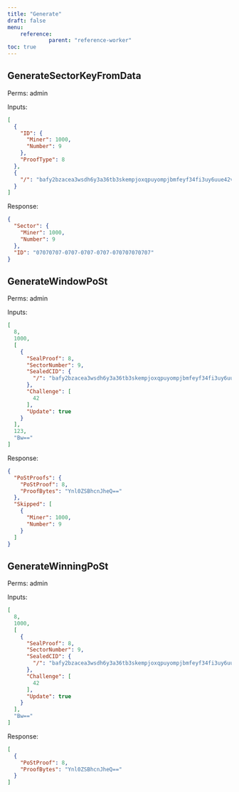 ```yaml
---
title: "Generate"
draft: false
menu:
    reference:
             parent: "reference-worker"
toc: true
---
```


## GenerateSectorKeyFromData

Perms: admin

Inputs:

```json
[
  {
    "ID": {
      "Miner": 1000,
      "Number": 9
    },
    "ProofType": 8
  },
  {
    "/": "bafy2bzacea3wsdh6y3a36tb3skempjoxqpuyompjbmfeyf34fi3uy6uue42v4"
  }
]
```

Response:

```json
{
  "Sector": {
    "Miner": 1000,
    "Number": 9
  },
  "ID": "07070707-0707-0707-0707-070707070707"
}
```

## GenerateWindowPoSt

Perms: admin

Inputs:

```json
[
  8,
  1000,
  [
    {
      "SealProof": 8,
      "SectorNumber": 9,
      "SealedCID": {
        "/": "bafy2bzacea3wsdh6y3a36tb3skempjoxqpuyompjbmfeyf34fi3uy6uue42v4"
      },
      "Challenge": [
        42
      ],
      "Update": true
    }
  ],
  123,
  "Bw=="
]
```

Response:

```json
{
  "PoStProofs": {
    "PoStProof": 8,
    "ProofBytes": "Ynl0ZSBhcnJheQ=="
  },
  "Skipped": [
    {
      "Miner": 1000,
      "Number": 9
    }
  ]
}
```

## GenerateWinningPoSt

Perms: admin

Inputs:

```json
[
  8,
  1000,
  [
    {
      "SealProof": 8,
      "SectorNumber": 9,
      "SealedCID": {
        "/": "bafy2bzacea3wsdh6y3a36tb3skempjoxqpuyompjbmfeyf34fi3uy6uue42v4"
      },
      "Challenge": [
        42
      ],
      "Update": true
    }
  ],
  "Bw=="
]
```

Response:

```json
[
  {
    "PoStProof": 8,
    "ProofBytes": "Ynl0ZSBhcnJheQ=="
  }
]
```
